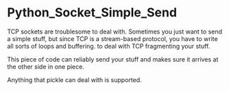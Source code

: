 # Python_Socket_Simple_Send
TCP sockets are troublesome to deal with.
Sometimes you just want to send a simple stuff, but since TCP is a stream-based protocol, you have to write all sorts of loops and buffering.
 to deal with TCP fragmenting your stuff.

This piece of code can reliably send your stuff and makes sure it arrives at the other side in one piece.

Anything that pickle can deal with is supported.
